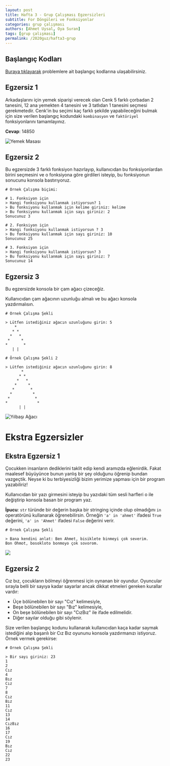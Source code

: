 ```yaml
---
layout: post
title: Hafta 3 - Grup Çalışması Egzersizleri
subtitle: For Döngüleri ve Fonksiyonlar
categories: grup çalışması
authors: [Ahmet Uysal, Oya Suran]
tags: [grup çalışması]
permalink: /2020guz/hafta3-grup
---
```


## Başlangıç Kodları

[Buraya tıklayarak](https://drive.google.com/file/d/12NJZV1FUK3DB2T8ZT90Ew6Ti_z_K3sKs/view?usp=sharing) problemlere ait başlangıç kodlarına ulaşabilirsiniz.

## Egzersiz 1

Arkadaşlarını için yemek siparişi verecek olan Cenk 5 farklı çorbadan 2 tanesini, 12 ana yemekten 4 tanesini ve 3 tatlıdan 1 tanesini seçmesi gerekmetedir. Cenk'in bu seçimi kaç farklı şekilde yapabileceğini bulmak için size verilen başlangıç kodundaki `kombinasyon` ve `faktöriyel` fonksiyonlarını tamamlayınız.

**Cevap**: 14850

![Yemek Masası](https://images.pexels.com/photos/54455/cook-food-kitchen-eat-54455.jpeg?auto=compress&cs=tinysrgb&dpr=2&h=650&w=940)

## Egzersiz 2

Bu egzersizde 3 farklı fonksiyon hazırlayıp, kullanıcıdan bu fonksiyonlardan birini seçmesini ve
o fonksiyona göre girdileri isteyip, bu fonksiyonun sonucunu konsola bastırıyoruz.

```
# Örnek Çalışma biçimi:

# 1. Fonksiyon için
> Hangi fonksiyonu kullanmak istiyorsun? 1
> Bu fonksiyonu kullanmak için kelime giriniz: kelime
> Bu fonksiyonu kullanmak için sayı giriniz: 2
Sonucunuz 3

# 2. Fonksiyon için
> Hangi fonksiyonu kullanmak istiyorsun ? 3
> Bu fonksiyonu kullanmak için sayı giriniz: 10
Sonucunuz 25

# 3. Fonksiyon için
> Hangi fonksiyonu kullanmak istiyorsun? 3
> Bu fonksiyonu kullanmak için sayı giriniz: 7
Sonucunuz 14
```

## Egzersiz 3

Bu egzersizde konsola bir çam ağacı çizeceğiz.

Kullanıcıdan çam ağacının uzunluğu almalı ve bu ağacı konsola yazdırmalısın.

```
# Örnek Çalışma Şekli

> Lütfen istediğiniz ağacın uzunluğunu girin: 5
    *
   * *
  *   *
 *     *
*       *
   | |

# Örnek Çalışma Şekli 2

> Lütfen istediğiniz ağacın uzunluğunu girin: 8
       *
      * *
     *   *
    *     *
   *       *
  *         *
 *           *
*             *
      | |
```

![Yılbaşı Ağacı](https://images.pexels.com/photos/936706/pexels-photo-936706.jpeg?auto=compress&cs=tinysrgb&dpr=3&h=750&w=1260)

# Ekstra Egzersizler

## Ekstra Egzersiz 1

Çocukken insanların dediklerini taklit edip kendi aramızda eğlenirdik.
Fakat maalesef büyüyünce bunun yanlış bir şey olduğunu öğrenip bundan vazgeçtik.
Neyse ki bu terbiyesizliği bizim yerimize yapması için bir program yazabiliriz!

Kullanıcıdan bir yazı girmesini isteyip bu yazıdaki tüm sesli harfleri o
ile değiştirip konsola basan bir program yaz.

**İpucu**: `str` türünde bir değerin başka bir stringing içinde olup olmadığını `in` operatörünü kullanarak öğrenebilirsin. Örneğin `'a' in 'ahmet'` ifadesi `True` değerini, `'a' in 'Ahmet'` ifadesi `False` değerini verir.

```
# Örnek Çalışma Şekli

> Bana kendini anlat: Ben Ahmet, bisiklete binmeyi çok severim.
Bon Ohmot, bosokloto bonmoyo çok sovorom.
```

![](https://images.pexels.com/photos/3812738/pexels-photo-3812738.jpeg?auto=compress&cs=tinysrgb&dpr=2&h=650&w=940)

## Egzersiz 2

Cız bız, çocukların bölmeyi öğrenmesi için oynanan bir oyundur. Oyuncular sırayla belli bir sayıya kadar sayarlar ancak dikkat etmeleri gereken kurallar vardır:

- Üçe bölünebilen bir sayı "Cız" kelimesiyle,
- Beşe bölünebilen bir sayı "Bız" kelimesiyle,
- On beşe bölünebilen bir sayı "CızBız" ile ifade edilmelidir.
- Diğer sayılar olduğu gibi söylenir.

Size verilen başlangıç kodunu kullanarak kullanıcıdan kaça kadar saymak istediğini alıp başarılı bir Cız Bız oyununu konsola yazdırmanızı istiyoruz. Örnek vermek gerekirse:

```
# Örnek Çalışma Şekli

> Bir sayı giriniz: 23
1
2
Cız
4
Bız
Cız
7
8
Cız
Bız
11
Cız
13
14
CızBız
16
17
Cız
19
Bız
Cız
22
23
```
